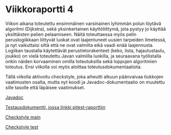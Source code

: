# Viikkoraportti 4

Viikon aikana toteutettu ensimmäinen varsinainen lyhimmän polun löytävä algoritmi (Dijkstra), sekä yksinkertainen käyttöliittymä, jota pystyy jo käyttää yksittäisten pelien pelaamiseen. 
Näitä toteuttaessa myös pelin peruslogiikkaan liittyvät luokat ovat laajentuneet uusien tarpeiden ilmetessä, ja nyt vaikuttaisi siltä että ne ovat valmiita eikä vaadi enää laajennusta. 
Logiikan taustalla käytettävät perustietorakenteet (keko, lista, hajautustaulu, joukko) on vielä toteutettu Javan valmiilla luokilla, ja seuraavana työlistalla onkin näiden korvaaminen omilla toteutuksilla sekä loppujen algoritmien toteutus. Ensi viikolla voi myös aloittaa toteutusdokumentaatiota. 

Tällä viikolla aktivoitu checkstyle, joka aiheutti alkuun päänvaivaa tiukkojen vaatimusten osalta, mutta nyt koodi ja Javadoc-dokumentaatio on muutettu sille tasolle että läpäisee vaatimukset. 

[Javadoc](http://htmlpreview.github.io/?https://github.com/lauripaatelainen/Shortest-Path-Challenge/blob/master/Shortest-Path-Challenge/build/docs/javadoc/index.html)

[Testausdokumentti, jossa linkki pitest-raporttiin](Testaus.md)

[Checkstyle main](https://htmlpreview.github.io/?https://github.com/lauripaatelainen/Shortest-Path-Challenge/blob/master/Shortest-Path-Challenge/build/reports/checkstyle/main.html)

[Checkstyle test](https://htmlpreview.github.io/?https://github.com/lauripaatelainen/Shortest-Path-Challenge/blob/master/Shortest-Path-Challenge/build/reports/checkstyle/test.html)

